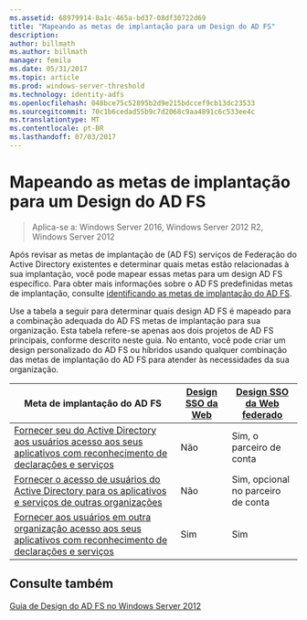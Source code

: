 ```yaml
---
ms.assetid: 68979914-8a1c-465a-bd37-08df30722d69
title: "Mapeando as metas de implantação para um Design do AD FS"
description: 
author: billmath
ms.author: billmath
manager: femila
ms.date: 05/31/2017
ms.topic: article
ms.prod: windows-server-threshold
ms.technology: identity-adfs
ms.openlocfilehash: 048bce75c52895b2d9e215bdccef9cb13dc23533
ms.sourcegitcommit: 70c1b6cedad55b9c7d2068c9aa4891c6c533ee4c
ms.translationtype: MT
ms.contentlocale: pt-BR
ms.lasthandoff: 07/03/2017
---
```

# <a name="mapping-your-deployment-goals-to-an-ad-fs-design"></a>Mapeando as metas de implantação para um Design do AD FS

>Aplica-se a: Windows Server 2016, Windows Server 2012 R2, Windows Server 2012

Após revisar as metas de implantação de \(AD FS\) serviços de Federação do Active Directory existentes e determinar quais metas estão relacionadas à sua implantação, você pode mapear essas metas para um design AD FS específico. Para obter mais informações sobre o AD FS predefinidas metas de implantação, consulte [identificando as metas de implantação do AD FS](Identifying-Your-AD-FS-Deployment-Goals.md).  
  
Use a tabela a seguir para determinar quais design AD FS é mapeado para a combinação adequada do AD FS metas de implantação para sua organização. Esta tabela refere-se apenas aos dois projetos de AD FS principais, conforme descrito neste guia. No entanto, você pode criar um design personalizado do AD FS ou híbridos usando qualquer combinação das metas de implantação do AD FS para atender às necessidades da sua organização.  
  
|Meta de implantação do AD FS|[Design SSO da Web](Web-SSO-Design.md)|[Design SSO da Web federado](Federated-Web-SSO-Design.md)|  
|---------------------------------------------------------------------------|----------------------------------------------------------------------------------|--------------------------------------------------------------------------------------------|  
|[Fornecer seu do Active Directory aos usuários acesso aos seus aplicativos com reconhecimento de declarações e serviços](Provide-Your-Active-Directory-Users-Access-to-Your-Claims-Aware-Applications-and-Services.md)|Não|Sim, o parceiro de conta|  
|[Fornecer o acesso de usuários do Active Directory para os aplicativos e serviços de outras organizações](Provide-Your-Active-Directory-Users-Access-to-the-Applications-and-Services-of-Other-Organizations.md)|Não|Sim, opcional no parceiro de conta|  
|[Fornecer aos usuários em outra organização acesso aos seus aplicativos com reconhecimento de declarações e serviços](Provide-Users-in-Another-Organization-Access-to-Your-Claims-Aware-Applications-and-Services.md)|Sim|Sim|  

## <a name="see-also"></a>Consulte também
[Guia de Design do AD FS no Windows Server 2012](AD-FS-Design-Guide-in-Windows-Server-2012.md)
  

